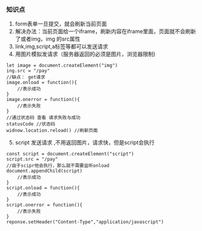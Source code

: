 ### 知识点

1. form表单一旦提交，就会刷新当前页面
2. 解决办法：当前页面给一个iframe，刷新内容在iframe里面，页面就不会刷新了或者img，img 的src属性
3. link,img,script,a标签等都可以发送请求
4. 用图片模拟发请求（服务器返回的必须是图片，浏览器限制)
```
let image = document.createElement("img")
ing.src = "/pay"
//缺点： get请求
image.onload = function(){
    //表示成功
}
image.onerror = function(){
    //表示失败
}
//通过状态码 查看 请求失败与成功
statusCode //状态码
widnow.location.reload() //刷新页面
```
5. script 发送请求 ,不用返回图片，请求快，但是script会执行
```
const script = document.createElement("script")
script.src = "/pay"
//由于scipr他会执行，那么就不需要监听onload
document.appendChild(script)
    //表示成功
}
script.onload = function(){
    //表示成功
}
script.onerror = function(){
    //表示失败
}
reponse.setHeader("Content-Type","application/javascript")
```